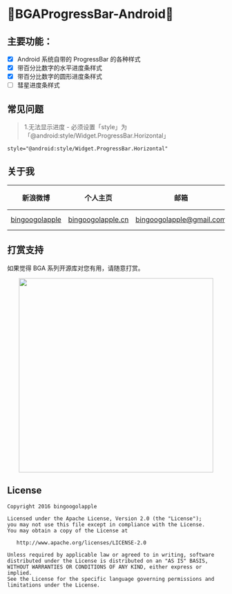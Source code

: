 :running:BGAProgressBar-Android:running:
============

## 主要功能：
- [x] Android 系统自带的 ProgressBar 的各种样式
- [x] 带百分比数字的水平进度条样式
- [x] 带百分比数字的圆形进度条样式
- [ ] 彗星进度条样式

## 常见问题

> 1.无法显示进度 - 必须设置「style」为「@android:style/Widget.ProgressBar.Horizontal」

```
style="@android:style/Widget.ProgressBar.Horizontal"
```
## 关于我

| 新浪微博 | 个人主页 | 邮箱 | BGA系列开源库QQ群
| ------------ | ------------- | ------------ | ------------ |
| <a href="http://weibo.com/bingoogol" target="_blank">bingoogolapple</a> | <a  href="http://www.bingoogolapple.cn" target="_blank">bingoogolapple.cn</a>  | <a href="mailto:bingoogolapple@gmail.com" target="_blank">bingoogolapple@gmail.com</a> | ![BGA_CODE_CLUB](http://7xk9dj.com1.z0.glb.clouddn.com/BGA_CODE_CLUB.png?imageView2/2/w/200) |

## 打赏支持

如果觉得 BGA 系列开源库对您有用，请随意打赏。

<p align="center">
  <img src="http://7xk9dj.com1.z0.glb.clouddn.com/bga_pay.png" width="450">
</p>

## License

    Copyright 2016 bingoogolapple

    Licensed under the Apache License, Version 2.0 (the "License");
    you may not use this file except in compliance with the License.
    You may obtain a copy of the License at

       http://www.apache.org/licenses/LICENSE-2.0

    Unless required by applicable law or agreed to in writing, software
    distributed under the License is distributed on an "AS IS" BASIS,
    WITHOUT WARRANTIES OR CONDITIONS OF ANY KIND, either express or implied.
    See the License for the specific language governing permissions and
    limitations under the License.
